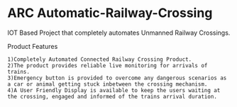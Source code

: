 # ARC  Automatic-Railway-Crossing
IOT Based Project that completely automates Unmanned Railway Crossings. 

Product Features

    1)Completely Automated Connected Railway Crossing Product.
    2)The product provides reliable live monitoring for arrivals of trains.
    3)Emergency button is provided to overcome any dangerous scenarios as a car or animal getting stuck inbetween the crossing mechanism.
    4)A User Friendly Display is available to keep the users waiting at the crossing, engaged and informed of the trains arrival duration.
